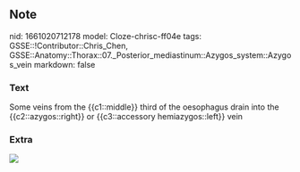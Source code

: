 ## Note
nid: 1661020712178
model: Cloze-chrisc-ff04e
tags: GSSE::!Contributor::Chris_Chen, GSSE::Anatomy::Thorax::07._Posterior_mediastinum::Azygos_system::Azygos_vein
markdown: false

### Text
Some veins from the {{c1::middle}} third of the oesophagus drain into the {{c2::azygos::right}} or {{c3::accessory hemiazygos::left}} vein

### Extra
<img src="thorax017.png">
